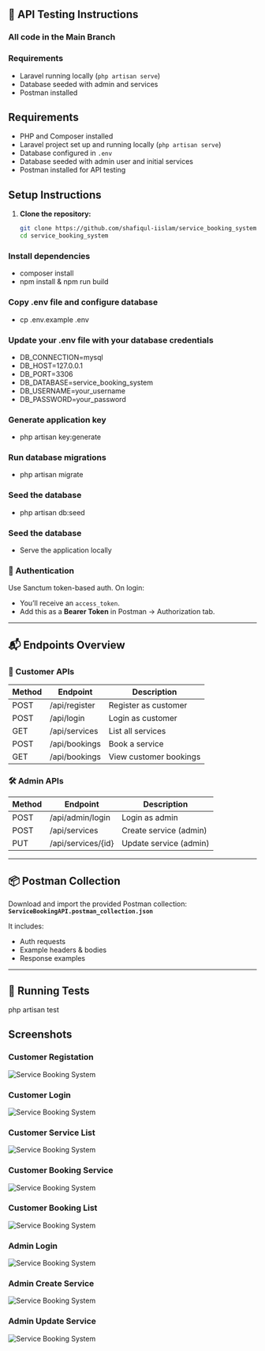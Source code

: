 ## 🔌 API Testing Instructions

### All code in the Main Branch

### Requirements
- Laravel running locally (`php artisan serve`)
- Database seeded with admin and services
- Postman installed

## Requirements
- PHP and Composer installed
- Laravel project set up and running locally (`php artisan serve`)
- Database configured in `.env`
- Database seeded with admin user and initial services
- Postman installed for API testing

## Setup Instructions

1. **Clone the repository:**

   ```bash
   git clone https://github.com/shafiqul-iislam/service_booking_system.git
   cd service_booking_system

### Install dependencies
- composer install
- npm install & npm run build

### Copy .env file and configure database
- cp .env.example .env

### Update your .env file with your database credentials
- DB_CONNECTION=mysql
- DB_HOST=127.0.0.1
- DB_PORT=3306
- DB_DATABASE=service_booking_system
- DB_USERNAME=your_username
- DB_PASSWORD=your_password

### Generate application key
- php artisan key:generate

### Run database migrations
- php artisan migrate

### Seed the database
- php artisan db:seed

### Seed the database
- Serve the application locally

### 🔐 Authentication
Use Sanctum token-based auth. On login:
- You’ll receive an `access_token`.
- Add this as a **Bearer Token** in Postman → Authorization tab.

---

## 📬 Endpoints Overview

### 🧑 Customer APIs
| Method | Endpoint              | Description              |
|--------|-----------------------|--------------------------|
| POST   | /api/register         | Register as customer     |
| POST   | /api/login            | Login as customer        |
| GET    | /api/services         | List all services        |
| POST   | /api/bookings         | Book a service           |
| GET    | /api/bookings         | View customer bookings   |

### 🛠️ Admin APIs
| Method | Endpoint              | Description              |
|--------|-----------------------|--------------------------|
| POST   | /api/admin/login      | Login as admin           |
| POST   | /api/services         | Create service (admin)   |
| PUT    | /api/services/{id}    | Update service (admin)   |

---

## 📦 Postman Collection

Download and import the provided Postman collection:
**`ServiceBookingAPI.postman_collection.json`**

It includes:
- Auth requests
- Example headers & bodies
- Response examples

---

## 🧪 Running Tests
php artisan test


## Screenshots

### Customer Registation
![Service Booking System](public/screenshots/customer_registation.png)

### Customer Login
![Service Booking System](public/screenshots/customer_login.png)

### Customer Service List
![Service Booking System](public/screenshots/services_list.png)

### Customer Booking Service
![Service Booking System](public/screenshots/add_booking.png)

### Customer Booking List
![Service Booking System](public/screenshots/booking_list.png)

### Admin Login
![Service Booking System](public/screenshots/admin_login.png)

### Admin Create Service
![Service Booking System](public/screenshots/create_service.png)

### Admin Update Service
![Service Booking System](public/screenshots/update_service.png)